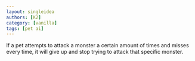 ```yaml
---
layout: singleidea
authors: [K2]
category: [vanilla]
tags: [pet ai]
---
```

If a pet attempts to attack a monster a certain amount of times and misses every
time, it will give up and stop trying to attack that specific monster.

